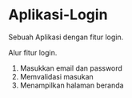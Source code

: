 # Aplikasi-Login
Sebuah Aplikasi dengan fitur login.

Alur fitur login.
1. Masukkan email dan password
2. Memvalidasi masukan
3. Menampilkan halaman beranda
